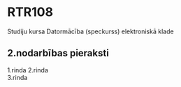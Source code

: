 # RTR108
Studiju kursa Datormācība (speckurss) elektroniskā klade
## 2.nodarbības pieraksti 
1.rinda
2.rinda  
3.rinda
